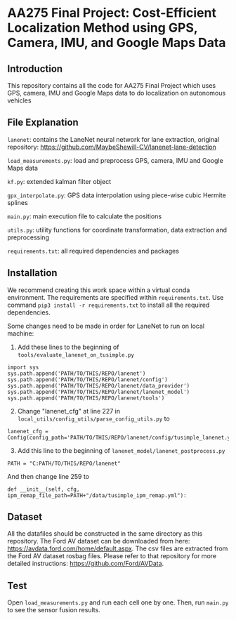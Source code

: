 # AA275 Final Project: Cost-Efficient Localization Method using GPS, Camera, IMU, and Google Maps Data

## Introduction
This repository contains all the code for AA275 Final Project which uses GPS, camera, IMU and Google Maps data to do localization on autonomous vehicles

## File Explanation
`lanenet`: contains the LaneNet neural network for lane extraction, original repository: https://github.com/MaybeShewill-CV/lanenet-lane-detection

`load_measurements.py`: load and preprocess GPS, camera, IMU and Google Maps data

`kf.py`: extended kalman filter object

`gpx_interpolate.py`: GPS data interpolation using piece-wise cubic Hermite splines 

`main.py`: main execution file to calculate the positions

`utils.py`: utility functions for coordinate transformation, data extraction and preprocessing

`requirements.txt`: all required dependencies and packages

## Installation
We recommend creating this work space within a virtual conda environment. The requirements are specified within `requirements.txt`. Use command ```pip3 install -r requirements.txt``` to install all the required dependencies. 

Some changes need to be made in order for LaneNet to run on local machine:

1. Add these lines to the beginning of `tools/evaluate_lanenet_on_tusimple.py`
```
import sys
sys.path.append('PATH/TO/THIS/REPO/lanenet')
sys.path.append('PATH/TO/THIS/REPO/lanenet/config')
sys.path.append('PATH/TO/THIS/REPO/lanenet/data_provider')
sys.path.append('PATH/TO/THIS/REPO/lanenet/lanenet_model')
sys.path.append('PATH/TO/THIS/REPO/lanenet/tools')
```

2. Change "lanenet_cfg" at line 227 in `local_utils/config_utils/parse_config_utils.py` to
```
lanenet_cfg = Config(config_path='PATH/TO/THIS/REPO/lanenet/config/tusimple_lanenet.yaml')
```

3. Add this line to the beginning of `lanenet_model/lanenet_postprocess.py`
```
PATH = "C:PATH/TO/THIS/REPO/lanenet"
```
And then change line 259 to
```
def __init__(self, cfg, ipm_remap_file_path=PATH+"/data/tusimple_ipm_remap.yml"):
```

## Dataset
All the datafiles should be constructed in the same directory as this repository. The Ford AV dataset can be downloaded from here: https://avdata.ford.com/home/default.aspx. The csv files are extracted from the Ford AV dataset rosbag files. Please refer to that repository for more detailed instructions: https://github.com/Ford/AVData.

## Test
Open `load_measurements.py` and run each cell one by one. Then, run `main.py` to see the sensor fusion results.
